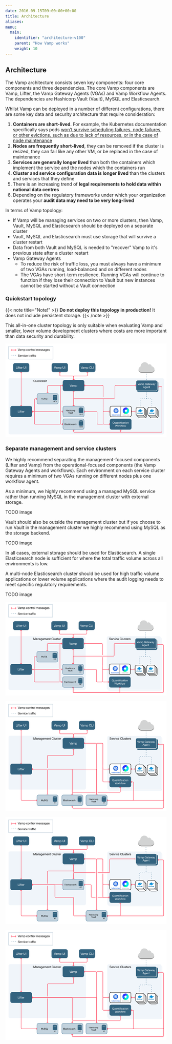 ```yaml
---
date: 2016-09-15T09:00:00+00:00
title: Architecture
aliases:
menu:
  main:
    identifier: "architecture-v100"
    parent: "How Vamp works"
    weight: 10
---
```


## Architecture
The Vamp architecture consists seven key components: four core components and three dependencies. The core Vamp components are Vamp, Lifter, the Vamp Gateway Agents (VGAs) and Vamp Workflow Agents. The dependencies are Hashicorp Vault (Vault), MySQL and Elasticsearch.

Whilst Vamp can be deployed in a number of different configurations, there are some key data and security architecture that require consideration:

1. **Containers are short-lived**. For example, the Kubernetes documentation specifically says pods [won’t survive scheduling failures, node failures, or other evictions, such as due to lack of resources, or in the case of node maintenance](https://kubernetes.io/docs/concepts/workloads/pods/pod/)
2. **Nodes are frequently short-lived**, they can be removed if the cluster is resized, they can fail like any other VM, or be replaced in the case of maintenance
3. **Services are generally longer lived** than both the containers which implement the service and the nodes which the containers run
4. **Cluster and service configuration data is longer lived** than the clusters and services that they define
5. There is an increasing trend of **legal requirements to hold data within national data centres**
6. Depending on the regulatory frameworks under which your organization operates your **audit data may need to be very long-lived** 

In terms of Vamp topology:

* If Vamp will be managing services on two or more clusters, then Vamp, Vault, MySQL and Elasticsearch should be deployed on a separate cluster
* Vault, MySQL and Elasticsearch must use storage that will survive a cluster restart
* Data from both Vault and MySQL is needed to "recover" Vamp to it's previous state after a cluster restart
* Vamp Gateway Agents
  * To reduce the risk of traffic loss, you must always have a minimum of two VGAs running, load-balanced and on different nodes
  * The VGAs have short-term resilience. Running VGAs will continue to function if they lose their connection to Vault but new instances cannot be started without a Vault connection


### Quickstart topology

{{< note title="Note!" >}}
**Do not deploy this topology in production!** It does not include persistent storage.
{{< /note >}}

This all-in-one cluster topology is only suitable when evaluating Vamp and smaller, lower volume development clusters where costs are more important than data security and durability.

![architecture](/images/diagram/v100/vampee-arch-quickstart.png)

### Separate management and service clusters

We highly recommend separating the management-focused components (Lifter and Vamp) from the operational-focused components (the Vamp Gateway Agents and workflows). Each environment on each service cluster requires a minimum of two VGAs running on different nodes plus one workflow agent.

As a minimum, we highly recommend using a managed MySQL service rather than running MySQL in the management cluster with external storage.

TODO image

Vault should also be outside the management cluster but if you choose to run Vault in the management cluster we highly recommend using MySQL as the storage backend.

TODO image

In all cases, external storage should be used for Elasticsearch. A single Elasticsearch node is sufficient for where the total traffic volume across all environments is low.

A multi-node Elasticsearch cluster should be used for high traffic volume applications or lower volume applications where the audit logging needs to meet specific regulatory requirements.

TODO image

![architecture](/images/diagram/v100/vampee-arch-mgnt-svc.png)

![architecture](/images/diagram/v100/vampee-arch-mgnt-svc-ext-alldeps.png)

![architecture](/images/diagram/v100/vampee-arch-mgnt-svc-ext-mysql-vault.png)

![architecture](/images/diagram/v100/vampee-arch-mgnt-svc-ext-alldeps.png)
